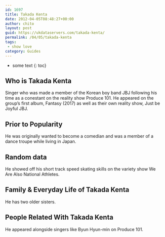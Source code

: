 ```yaml
---
id: 1697
title: Takada Kenta
date: 2012-04-05T08:48:27+00:00
author: chito
layout: post
guid: https://ukdataservers.com/takada-kenta/
permalink: /04/05/takada-kenta
tags:
 - show love
category: Guides
---
```


* some text
{: toc}
          
          
## Who is  Takada Kenta
                  
                  
                  
Singer who was made a member of the Korean boy band JBJ following his time as a conestant on the reality show Produce 101. He appeared on the group&#8217;s first album, Fantasy (2017) as well as their own reality show, Just be Joyful JBJ.
                  
                
                
                
## Prior to Popularity 
                  
                  
                  
He was originally wanted to become a comedian and was a member of a dance troupe while living in Japan. 
                  
                
                
                
## Random data 
                  
                  
                  
He showed off his short track speed skating skills on the variety show We Are Also National Athletes.
                  
                
                
                
## Family & Everyday Life of Takada Kenta
                  
                  
                  
He has two older sisters.
                  
                
                
                
## People Related With  Takada Kenta
                  
                  
                  
He appeared alongside singers like Byun Hyun-min on Produce 101.
                  
                
              
            
          
          
          
    
    
  
